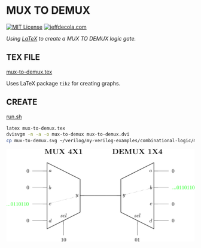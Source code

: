 # MUX TO DEMUX

[![MIT License](https://img.shields.io/:license-mit-blue.svg)](https://jeffdecola.mit-license.org)
[![jeffdecola.com](https://img.shields.io/badge/website-jeffdecola.com-blue)](https://jeffdecola.com)

_Using
[LaTeX](https://github.com/JeffDeCola/my-cheat-sheets/tree/master/software/development/languages/latex-cheat-sheet/)
to create a MUX TO DEMUX logic gate._

## TEX FILE

[mux-to-demux.tex](https://github.com/JeffDeCola/my-latex-renders/blob/master/mathematics/applied/electrical-engineering/combinational-logic/mux-to-demux/mux-to-demux.tex)

Uses LaTeX package `tikz` for creating graphs.

## CREATE

[run.sh](https://github.com/JeffDeCola/my-latex-renders/blob/master/mathematics/applied/electrical-engineering/combinational-logic/mux-to-demux/run.sh)

```bash
latex mux-to-demux.tex
dvisvgm -n -a -o mux-to-demux mux-to-demux.dvi
cp mux-to-demux.svg ~/verilog/my-verilog-examples/combinational-logic/multiplexers-and-demultiplexers/mux_to_demux/svgs/.

```

<p align="center">
    <img src="mux-to-demux.svg"
    align="middle"
</p>
